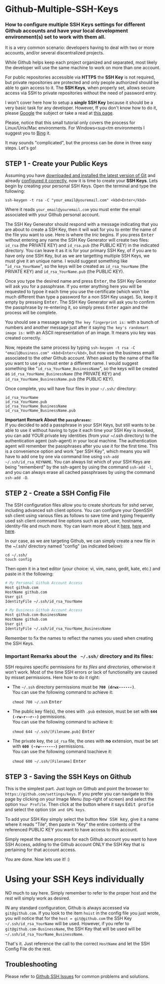 # Github-Multiple-SSH-Keys
### How to configure multiple SSH Keys settings for different Github accounts and have your local development environment(s) set to work with them all.

It is a very common scenario: developers having to deal with two or more accounts, and/or several discentralized projects.

While Github helps keep each project organized and separated, most likely the developer will use the same machine to work on more than one account. 

For public repositories accessible via **HTTPS** the **SSH Key** is not required, but private repositories are protected and only people authorized should be able to gain access to it. The **SSH Keys**, when properly set, allows secure access via SSH to private repositories without the need of password entry. 

I won't cover here how to setup a **_single_ SSH Key** because it should be a very basic task for any developer. However, ff you don't know how to do it, please <a href="http://www.google.com" target="_blank">Google</a> the subject or take a read at <a href="https://help.github.com/articles/generating-a-new-ssh-key-and-adding-it-to-the-ssh-agent/" target="_blank">this page</a>. 

Please, notice that this small tutorial only covers the process for Linux/Unix/Mac environments. For Windows<sup<tm</sup> environments I suggest you to <a href="http://www.bing.com/search?q=Setting+up+Git+and+GitHub+for+development+on+Windows&go=Submit&qs=n&form=QBLH&pq=setting+up+git+and+github+for+development+on+windows&sc=0-52&sp=-1&sk=&cvid=FC7B8D05F6D64B4D8B3B487FC862CD24" target="_blank">Bing</a> it.

It may sounds "complicated", but the process can be done in three easy steps. Let's go!


STEP 1 - Create your Public Keys
---------------------------------

Assuming you have <a href="https://git-scm.com/downloads" target="_blank">downloaded and installed the latest version of Git</a> and already <a href="https://git-scm.com/book/uz/v2/Customizing-Git-Git-Configuration#_git_config" target="_blank">configured it correctly</a>, now it is time to create your **SSH Keys**. Lets begin by creating your personal SSH Keys. Open the terminal and type the following: 

```shell
ssh-keygen -t rsa -C "your_email@youremail.com" <kbd>Enter</kbd>
```
Where it reads `your_email@youremail.com` you must enter the email associated with your Github personal account.

The SSH Key Generator should respond with a message indicating that you are about to create a SSH Key, then it will wait for you to enter the name of the file you want to use. Here is where the _tric_ begins. If you press <kbd>Enter</kbd> without entering any name the SSH Key Generator will create two files: `id_rsa` (the PRIVATE KEY) and `id_rsa.pub` (the PUBLIC KEY) in the indicated directory. You can leave it as it is for your primary SSH Key, of if you are to have only one SSH Key, but as we are targetting multiple SSH Keys, we must give it an unique name. I would suggest something like "`id_rsa_YourName`", so the keys will be created as `id_rsa_YourName` (the PRIVATE KEY) and `id_rsa_YourName.pub` (the PUBLIC KEY).

Once you type the desired name and press <kbd>Enter</kbd>, the SSH Key Generator will ask you for a passphrase. If you enter anything here you will be requested to typoe it each time you use the certificate (which won't be much different than type a password for a non SSH Key usage). So, keep it empty by pressing <kbd>Enter</kbd>. The SSH Key Generator will ask you to confirm the passphrase by re-entering it, so simply press <kbd>Enter</kbd> again and the process will be complete.

You should see a message saying `The key fingerprint is:` with a bunch of numbers and another message just after it saying `The key's randomart image is:` with an ASCII representation of an image. It means you key was created correctly.

Now, repeate the same process by typing `ssh-keygen -t rsa -C "email@business.com" <kbd>Enter</kbd>`, but now use the business emaill associated to the _other_ Github account. When asked by the name of the file you want to use you must enter a different name. I would suggest something like "`id_rsa_YourName_BusinessName`", so the keys will be created as `id_rsa_YourName_BusinessName` (the PRIVATE KEY) and `id_rsa_YourName_BusinessName.pub` (the PUBLIC KEY).

Once complete, you will have four files in your `~/.ssh/` directory:

```
id_rsa_YourName
id_rsa_YourName.pub
id_rsa_YourName_BusinessName
id_rsa_YourName_BusinessName.pub
```

**Important Remark About the `passphrases`:**  
If you decided to add a passphrase in your SSH Keys, but still wants to be able to use it without having to type it each time your SSH Key is invoked, you can add YOUR private key identities (from your ~/.ssh directory) to the authentication agent (ssh-agent) in your local machine. The authentication agent will remember the passphrases after you use it for the first time. This is a convenience option and work "per SSH Key", which means you will have to add one by one via command line using `ssh-add ~/.ssh/id_rsa_KEYNAME`. You can always list which of your SSH Keys are being "rememberd" by the ssh-agent by using the command `ssh-add -l`, and you can always erase all cached passphrases by using the command `ssh-add -D`.

STEP 2 - Create a SSH Config File
---------------------------------

The SSH configuration files allow you to create shortcuts for sshd server, including advanced ssh client options. You can configure your OpenSSH ssh client using various files as follows to save time and typing frequently used ssh client command line options such as port, user, hostname, identity-file and much more. Yoy can learn more about it <a href="http://www.cyberciti.biz/faq/create-ssh-config-file-on-linux-unix/" target="_blank">here</a>, <a href="https://sanctum.geek.nz/arabesque/uses-for-ssh-config/" target="_blank">here</a> and <a href="http://linux.die.net/man/5/ssh_config" target="_blank">here</a>.

In our case, as we are targeting Github, we can simply create a new file in the ~/.ssh/ directory named "config" (as indicated below):

```shell
cd ~/.ssh/
touch config
```

Then open it in a text editor (your choice: vi, vim, nano, gedit, kate, etc.) and paste in it the following:

```bash
# My Personal Github Account Access
Host github.com
HostName github.com
User git
IdentityFile ~/.ssh/id_rsa_YourName

# My Business Github Account Access
Host github.com-BusinessName
HostName github.com
User git
IdentityFile ~/.ssh/id_rsa_YourName_BusinessName
```

Remember to fix the names to reflect the names you used when creating the SSH Keys.

### Important Remarks about the ` ~/.ssh/` directory and its files:

SSH requires specific permissions for its _files_ and _directories_, otherwise it won't work. Most of the time SSH errors or lack of functionality are caused by misset permissions. Here how to do it right:

- The `~/.ssh` directory permissions must be **`700 (drwx------)`**.  
  You can use the following command to achieve it:
  
  `chmod 700 ~/.ssh` <kbd>Enter</kbd>
  
- The public key file(s), the ones with `.pub` extesion, must be set with **`644 (-rw-r--r--)`** permissions.  
  You can use the following command to achieve it:
  
  `chmod 644 ~/.ssh/[Filename.pub]` <kbd>Enter</kbd>
  
- The private key, the `id_rsa` file, the ones with **no** extension, must be set with **`600 (-rw-------)`** permissions.  
  You can use the following command toachieve it:
  
  `chmod 600 ~/.ssh/[Filename]` <kbd>Enter</kbd>
  


STEP 3 - Saving the SSH Keys on Github
--------------------------------------

This is the simplest part. Just login on Github and point the browser to: `https://github.com/settings/keys`. If you prefer you can navigate to this page by clicking on your Image Menu (top-right of screen) and select the option `Your Profile`. Then click at the button where it says <kbd>Edit profie</kbd> and select the option `SSH and GPG keys`. 

To add your SSH Key simply select the button <kbd>New SSH key</kbd>, give it a name where it reads "Tile", then paste in "Key" the entire contents of the referenced PUBLIC KEY you want to have access to this account.

Simply repeat the same process for each Github account you want to have SSH Access, adding to the Github account ONLY the SSH Key that is pertaining for that account access.

You are done. Now lets use it! :)


Using your SSH Keys individually
================================

NO much to say here. Simply remember to refer to the proper host and the rest will simply work as desired. 

IN any standard configuration, Github is always accessed via `git@github.com`. If you look to the item `hoist` in the config file you just wrote, you will notice that for the `host = git@github.com` the SSH Key `~/.ssh/id_rsa_YourName` will be used. However, if you refer to `git@github.com-BusinessName`, the SSH Key that will be used will be `~/.ssh/id_rsa_YourName_BusinessName`.

That's it. Just reference the call to the correct `HostName` and let the SSH Config File do the rest.


Troubleshooting
---------------
Please refer to [Github SSH Issues](http://help.github.com/ssh-issues/) for common problems and solutions.

